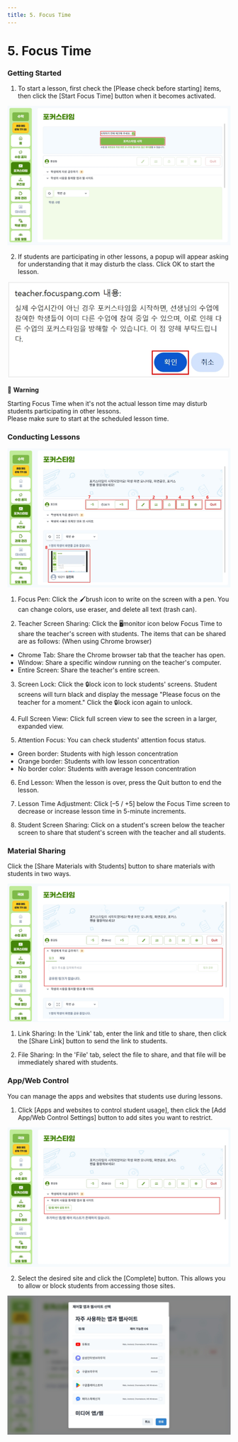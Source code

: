 ```yaml
---
title: 5. Focus Time
---
```


# 5. Focus Time

### Getting Started

1. To start a lesson, first check the [Please check before starting] items, then click the [Start Focus Time] button when it becomes activated.

![](/img/kr/elementary/teacher/05-01.jpg)

2. If students are participating in other lessons, a popup will appear asking for understanding that it may disturb the class. Click OK to start the lesson.

![](/img/kr/elementary/teacher/05-02.jpg)

🚨 **Warning**

Starting Focus Time when it's not the actual lesson time may disturb students participating in other lessons.\
Please make sure to start at the scheduled lesson time.

### Conducting Lessons

![](/img/kr/elementary/teacher/05-03.jpg)

1. Focus Pen: Click the 🖌️brush icon to write on the screen with a pen. You can change colors, use eraser, and delete all text (trash can).

2. Teacher Screen Sharing: Click the 🖥️monitor icon below Focus Time to share the teacher's screen with students. The items that can be shared are as follows:
   (When using Chrome browser)

- Chrome Tab: Share the Chrome browser tab that the teacher has open.
- Window: Share a specific window running on the teacher's computer.
- Entire Screen: Share the teacher's entire screen.

3. Screen Lock: Click the 🔒lock icon to lock students' screens. Student screens will turn black and display the message "Please focus on the teacher for a moment." Click the 🔒lock icon again to unlock.

4. Full Screen View: Click full screen view to see the screen in a larger, expanded view.

5. Attention Focus: You can check students' attention focus status.

- Green border: Students with high lesson concentration
- Orange border: Students with low lesson concentration
- No border color: Students with average lesson concentration

6. End Lesson: When the lesson is over, press the Quit button to end the lesson.

7. Lesson Time Adjustment: Click [–5 / +5] below the Focus Time screen to decrease or increase lesson time in 5-minute increments.

8. Student Screen Sharing: Click on a student's screen below the teacher screen to share that student's screen with the teacher and all students.

### Material Sharing

Click the [Share Materials with Students] button to share materials with students in two ways.

![](/img/kr/elementary/teacher/05-04.jpg)

1. Link Sharing: In the 'Link' tab, enter the link and title to share, then click the [Share Link] button to send the link to students.

2. File Sharing: In the 'File' tab, select the file to share, and that file will be immediately shared with students.

### App/Web Control

You can manage the apps and websites that students use during lessons.

1. Click [Apps and websites to control student usage], then click the [Add App/Web Control Settings] button to add sites you want to restrict.

![](/img/kr/elementary/teacher/05-05.jpg)

2. Select the desired site and click the [Complete] button. This allows you to allow or block students from accessing those sites.

![](/img/kr/elementary/teacher/05-06.jpg)
